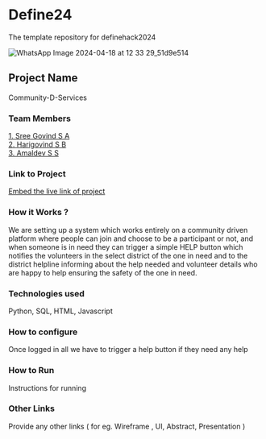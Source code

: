 # Define24
The template repository for definehack2024

![WhatsApp Image 2024-04-18 at 12 33 29_51d9e514](https://github.com/Definehack/Define24/assets/79042374/4d6c229a-5048-4ac9-bba6-c0e835e22097)

## Project Name
Community-D-Services

### Team Members
[1. Sree Govind S A](sreegovindsa)   
[2. Harigovind S B](enter_github_id_here)   
[3. Amaldev S S](enter_github_id_here)   

### Link to Project
[Embed the live link of project](live_link)

### How it Works ?
We are setting up a system which works entirely on a community driven platform where people can join and choose to be a participant or not, and when someone is in need they can trigger a simple HELP button which notifies the volunteers in the select district of the one in need and to the district helpline informing about the help needed and volunteer details who are happy to help ensuring the safety of the one in need.

### Technologies used
Python, SQL, HTML, Javascript

### How to configure
Once logged in all we have to trigger a help button if they need any help

### How to Run
Instructions for running

### Other Links
Provide any other links ( for eg. Wireframe , UI, Abstract, Presentation )
